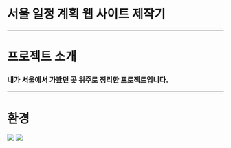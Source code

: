 # 서울 일정 계획 웹 사이트 제작기
---
# 프로젝트 소개
### 내가 서울에서 가봤던 곳 위주로 정리한 프로젝트입니다.
---
# 환경
<img src="https://img.shields.io/badge/Python-3776AB?style=for-the-badge&logo=Python&logoColor=white">
<img src="https://img.shields.io/badge/Linux-FCC624?style=flat&logo=Linux&logoColor=white"/>
